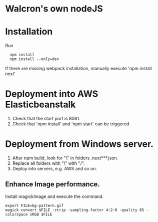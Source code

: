 # Walcron's own nodeJS

# Installation
Run
```
  npm install
  npm install --only=dev
```
If there are missing webpack installation, manually execute 'npm install next'

# Deployment into AWS Elasticbeanstalk
1. Check that the start port is 8081.
2. Check that 'npm install' and 'npm start' can be triggered.

# Deployment from Windows server.
1. After npm build, look for "\\" in folders .next\**\*.json.
2. Replace all folders with "\\" with "/".
3. Deploy into servers, e.g. AWS and so on.

## Enhance Image performance.
Install magickImage and execute the command:
```
export FILE=bg-pattern.gif
magick convert $FILE -strip -sampling-factor 4:2:0 -quality 85 -colorspace sRGB $FILE
```